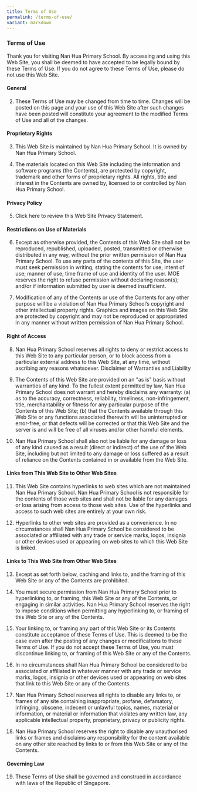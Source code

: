 ```yaml
---
title: Terms of Use
permalink: /terms-of-use/
variant: markdown
---
```

### **Terms of Use**


Thank you for visiting Nan Hua Primary School. By accessing and using this Web Site, you shall be deemed to have accepted to be legally bound by these Terms of Use. If you do not agree to these Terms of Use, please do not use this Web Site. 

#### **General**

2. These Terms of Use may be changed from time to time. Changes will be posted on this page and your use of this Web Site after such changes have been posted will constitute your agreement to the modified Terms of Use and all of the changes. 

#### **Proprietary Rights**

3. This Web Site is maintained by Nan Hua Primary School. It is owned by Nan Hua Primary School.

4. The materials located on this Web Site including the information and software programs (the Contents), are protected by copyright, trademark and other forms of proprietary rights. All rights, title and interest in the Contents are owned by, licensed to or controlled by Nan Hua Primary School. 

#### **Privacy Policy**

5. Click here to review this Web Site Privacy Statement. 

#### **Restrictions on Use of Materials**

6. Except as otherwise provided, the Contents of this Web Site shall not be reproduced, republished, uploaded, posted, transmitted or otherwise distributed in any way, without the prior written permission of Nan Hua Primary School. To use any parts of the contents of this Site, the user must seek permission in writing, stating the contents for use; intent of use; manner of use; time frame of use and identity of the user. MOE reserves the right to refuse permission without declaring reason(s); and/or if information submitted by user is deemed insufficient. 

7. Modification of any of the Contents or use of the Contents for any other purpose will be a violation of Nan Hua Primary School’s copyright and other intellectual property rights. Graphics and images on this Web Site are protected by copyright and may not be reproduced or appropriated in any manner without written permission of Nan Hua Primary School.

#### **Right of Access**
8. Nan Hua Primary School reserves all rights to deny or restrict access to this Web Site to any particular person, or to block access from a particular external address to this Web Site, at any time, without ascribing any reasons whatsoever. 
Disclaimer of Warranties and Liability 

9. The Contents of this Web Site are provided on an "as is" basis without warranties of any kind. To the fullest extent permitted by law, Nan Hua Primary School does not warrant and hereby disclaims any warranty: 
(a) as to the accuracy, correctness, reliability, timeliness, non-infringement, title, merchantability or fitness for any particular purpose of the Contents of this Web Site; 
(b) that the Contents available through this Web Site or any functions associated therewith will be uninterrupted or error-free, or that defects will be corrected or that this Web Site and the server is and will be free of all viruses and/or other harmful elements. 

10. Nan Hua Primary School shall also not be liable for any damage or loss of any kind caused as a result (direct or indirect) of the use of the Web Site, including but not limited to any damage or loss suffered as a result of reliance on the Contents contained in or available from the Web Site. 

#### **Links from This Web Site to Other Web Sites**

11. This Web Site contains hyperlinks to web sites which are not maintained Nan Hua Primary School. Nan Hua Primary School is not responsible for the contents of those web sites and shall not be liable for any damages or loss arising from access to those web sites. Use of the hyperlinks and access to such web sites are entirely at your own risk. 

12. Hyperlinks to other web sites are provided as a convenience. In no circumstances shall Nan Hua Primary School be considered to be associated or affiliated with any trade or service marks, logos, insignia or other devices used or appearing on web sites to which this Web Site is linked. 

#### **Links to This Web Site from Other Web Sites**

13. Except as set forth below, caching and links to, and the framing of this Web Site or any of the Contents are prohibited. 

14. You must secure permission from Nan Hua Primary School prior to hyperlinking to, or framing, this Web Site or any of the Contents, or engaging in similar activities. Nan Hua Primary School reserves the right to impose conditions when permitting any hyperlinking to, or framing of this Web Site or any of the Contents. 

15. Your linking to, or framing any part of this Web Site or its Contents constitute acceptance of these Terms of Use. This is deemed to be the case even after the posting of any changes or modifications to these Terms of Use. If you do not accept these Terms of Use, you must discontinue linking to, or framing of this Web Site or any of the Contents. 

16. In no circumstances shall Nan Hua Primary School be considered to be associated or affiliated in whatever manner with any trade or service marks, logos, insignia or other devices used or appearing on web sites that link to this Web Site or any of the Contents. 

17. Nan Hua Primary School reserves all rights to disable any links to, or frames of any site containing inappropriate, profane, defamatory, infringing, obscene, indecent or unlawful topics, names, material or information, or material or information that violates any written law, any applicable intellectual property, proprietary, privacy or publicity rights. 

18. Nan Hua Primary School reserves the right to disable any unauthorised links or frames and disclaims any responsibility for the content available on any other site reached by links to or from this Web Site or any of the Contents. 

#### **Governing Law**

19. These Terms of Use shall be governed and construed in accordance with laws of the Republic of Singapore. 

